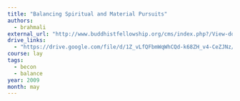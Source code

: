 ```yaml
---
title: "Balancing Spiritual and Material Pursuits"
authors:
  - brahmali
external_url: "http://www.buddhistfellowship.org/cms/index.php?/View-document-details/140-Balancing-Spiritual-And-Material-Pursuit.html"
drive_links:
  - "https://drive.google.com/file/d/1Z_vLfQFbmWqWhCQd-k68ZH_v4-CeZJNz/view?usp=drivesdk"
course: lay
tags:
  - becon
  - balance
year: 2009
month: may
---
```

